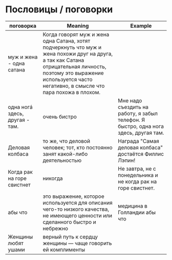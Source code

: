 # Пословицы / поговорки

| поговорка                      | Meaning                                                                                                                                                                                                                      | Example                                                                              |
|--------------------------------|------------------------------------------------------------------------------------------------------------------------------------------------------------------------------------------------------------------------------|--------------------------------------------------------------------------------------|
| муж и жена - одна сатана       | Когда говорят муж и жена одна Сатана, хотят подчеркнуть что муж и жена похожи друг на друга, а так как Сатана отрицательная личность, поэтому это выражение используется часто негативно, в смысле что пара похожа в плохом. |                                                                                      |
| одна ногá здесь, другая - там. | очень бистро                                                                                                                                                                                                                 | Мне надо съездить на работу, я забыл телефон. Я быстро, одна нога здесь, другая там. |
| Деловая колбаса                | то же, что деловой человек; тот, кто постоянно занят какой-либо деятельностью                                                                                                                                                | Награда "Самая деловая колбаса" достаётся Филлис Лэпин!                              |
| Когда рак на горе свистнет     | никогда                                                                                                                                                                                                                      | Не завтра, не с понедельника и не когда рак на горе свистнет.                        |
| абы что     | это выражение, которое используется для описания чего-то низкого качества, не имеющего ценности или сделанного быстро и небрежно | медицина в Голландии абы что                        |
| Женщины любят ушами    | верный путь к сердцу женщины — чаще говорить ей комплименты |                       |
